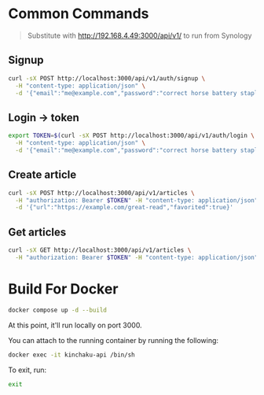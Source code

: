 # Common Commands

> Substitute with http://192.168.4.49:3000/api/v1/<path> to run from Synology

## Signup

```sh
curl -sX POST http://localhost:3000/api/v1/auth/signup \
  -H "content-type: application/json" \
  -d '{"email":"me@example.com","password":"correct horse battery staple"}' | jq
```

## Login -> token

```sh
export TOKEN=$(curl -sX POST http://localhost:3000/api/v1/auth/login \
  -H "content-type: application/json" \
  -d '{"email":"me@example.com","password":"correct horse battery staple"}' | jq -r .token)
```

## Create article

```sh
curl -sX POST http://localhost:3000/api/v1/articles \
  -H "authorization: Bearer $TOKEN" -H "content-type: application/json" \
  -d '{"url":"https://example.com/great-read","favorited":true}'
```

## Get articles

```sh
curl -sX GET http://localhost:3000/api/v1/articles \
  -H "authorization: Bearer $TOKEN" -H "content-type: application/json"
```

# Build For Docker

```sh
docker compose up -d --build
```

At this point, it'll run locally on port 3000.

You can attach to the running container by running the following:

```sh
docker exec -it kinchaku-api /bin/sh
```

To exit, run:

```sh
exit
```
